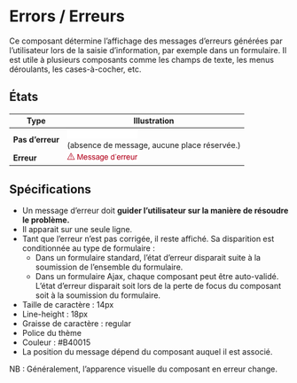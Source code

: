 # Errors / Erreurs

Ce composant détermine l’affichage des messages d’erreurs générées par l’utilisateur lors de la saisie d’information, par exemple dans un formulaire. Il est utile à plusieurs composants comme les champs de texte, les menus déroulants, les cases-à-cocher, etc.


## États

Type | Illustration
------------ | ------------- |
**Pas d’erreur** | ![label__with-placeholder](design/error__no.png)<br />(absence de message, aucune place réservée.)
**Erreur** | ![label__disabled](design/error__yes.png)

## Spécifications

- Un message d’erreur doit **guider l’utilisateur sur la manière de résoudre le problème.**
- Il apparait sur une seule ligne.
- Tant que l’erreur n’est pas corrigée, il reste affiché. Sa disparition est conditionnée au type de formulaire&nbsp;:
	- Dans un formulaire standard, l’état d’erreur disparait suite à la soumission de l’ensemble du formulaire.
	- Dans un formulaire Ajax, chaque composant peut être auto-validé. L’état d’erreur disparait soit lors de la perte de focus du composant soit à la soumission du formulaire.
- Taille de caractère : 14px
- Line-height : 18px
- Graisse de caractère : regular
- Police du thème
- Couleur : #B40015
- La position du message dépend du composant auquel il est associé.

NB&nbsp;: Généralement, l’apparence visuelle du composant en erreur change.
